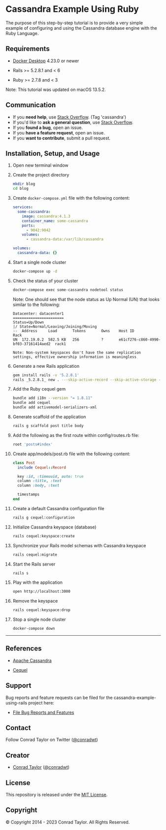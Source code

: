 # Cassandra Example Using Ruby

The purpose of this step-by-step tutorial is to provide a very simple example of configuring and using the Cassandra database engine with the Ruby Language.

## Requirements

- [Docker Desktop](https://www.docker.com/products/docker-desktop) 4.23.0 or newer

- Rails >= 5.2.8.1 and < 6

- Ruby >= 2.7.8 and < 3

Note: This tutorial was updated on macOS 13.5.2.

## Communication

- If you **need help**, use [Stack Overflow](http://stackoverflow.com/questions/tagged/cassandra). (Tag 'cassandra')
- If you'd like to **ask a general question**, use [Stack Overflow](http://stackoverflow.com/questions/tagged/cassandra).
- If you **found a bug**, open an issue.
- If you **have a feature request**, open an issue.
- If you **want to contribute**, submit a pull request.

## Installation, Setup, and Usage

1.  Open new terminal window

2.  Create the project directory

    ```zsh
    mkdir blog
    cd blog
    ```

3.  Create `docker-compose.yml` file with the following content:

    ```yaml
    services:
      some-cassandra:
        image: cassandra:4.1.3
        container_name: some-cassandra
        ports:
          - 9042:9042
        volumes:
          - cassandra-data:/var/lib/cassandra

    volumes:
      cassandra-data: {}
    ```

4.  Start a single node cluster

    ```zsh
    docker-compose up -d
    ```

5.  Check the status of your cluster

    ```zsh
    docker-compose exec some-cassandra nodetool status
    ```

    Note: One should see that the node status as Up Normal (UN) that looks similar to the following:

    ```text
    Datacenter: datacenter1
    =======================
    Status=Up/Down
    |/ State=Normal/Leaving/Joining/Moving
    --  Address     Load       Tokens       Owns    Host ID                               Rack
    UN  172.19.0.2  582.5 KB   256          ?       e61cf276-c860-4990-bf03-37161414aed2  rack1

    Note: Non-system keyspaces don't have the same replication settings, effective ownership information is meaningless
    ```

6.  Generate a new Rails application

    ```zsh
    gem install rails -v '5.2.8.1'
    rails _5.2.8.1_ new . ---skip-active-record --skip-active-storage -T --skip-bundle --skip-webpack-install --skip-javascript --no-rc
    ```

7.  Add the Ruby cequel gem

    ```zsh
    bundle add i18n --version "= 1.8.11"
    bundle add cequel
    bundle add activemodel-serializers-xml
    ```

8.  Generate scaffold of the application

    ```zsh
    rails g scaffold post title body
    ```

9.  Add the following as the first route within config/routes.rb file:

    ```ruby
    root 'posts#index'
    ```

10. Create app/models/post.rb file with the following content:

    ```ruby
    class Post
      include Cequel::Record

      key :id, :timeuuid, auto: true
      column :title, :text
      column :body, :text

      timestamps
    end
    ```

11. Create a default Cassandra configuration file

    ```zsh
    rails g cequel:configuration
    ```

12. Initialize Cassandra keyspace (database)

    ```zsh
    rails cequel:keyspace:create
    ```

13. Synchronize your Rails model schemas with Cassandra keyspace

    ```zsh
    rails cequel:migrate
    ```

14. Start the Rails server

    ```zsh
    rails s
    ```

15. Play with the application

    ```zsh
    open http://localhost:3000
    ```

16. Remove the keyspace

    ```zsh
    rails cequel:keyspace:drop
    ```

17. Stop a single node cluster

    ```zsh
    docker-compose down
    ```

---

## References

- [Apache Cassandra](http://cassandra.apache.org)

- [Cequel](https://github.com/cequel/cequel)

## Support

Bug reports and feature requests can be filed for the cassandra-example-using-rails project here:

- [File Bug Reports and Features](https://github.com/conradwt/cassandra-example-using-ruby/issues)

## Contact

Follow Conrad Taylor on Twitter ([@conradwt](https://twitter.com/conradwt))

## Creator

- [Conrad Taylor](http://github.com/conradwt) ([@conradwt](https://twitter.com/conradwt))

## License

This repository is released under the [MIT License](./LICENSE.md).

## Copyright

&copy; Copyright 2014 - 2023 Conrad Taylor. All Rights Reserved.
